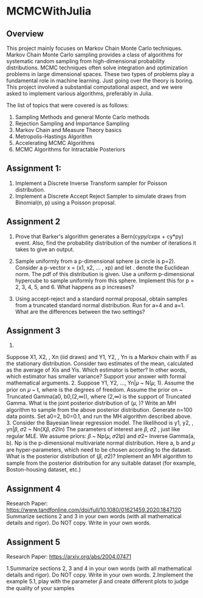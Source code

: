 # MCMCWithJulia

## Overview
This project mainly focuses on Markov Chain Monte Carlo techniques. Markov Chain Monte Carlo sampling provides a class of algorithms for systematic random sampling from high-dimensional probability distributions. MCMC techniques often solve integration and optimization problems in large dimensional spaces. These two types of problems play a fundamental role in machine learning. Just going over the theory is boring. This project involved a substantial computational aspect, and we were asked to implement various algorithms, preferably in Julia. 

The list of topics that were covered is as follows:
1. Sampling Methods and general Monte Carlo methods
2. Rejection Sampling and Importance Sampling
3. Markov Chain and Measure Theory basics
4. Metropolis-Hastings Algorithm
5. Accelerating MCMC Algorithms
6. MCMC Algorithms for Intractable Posteriors

## Assignment 1:
1. Implement a Discrete Inverse Transform sampler for Poisson distribution.
2. Implement a Discrete Accept Reject Sampler to simulate draws from Binomial(n, p) using a Poisson proposal.

## Assignment 2
1. Prove that Barker's algorithm generates a Bern(cy*py/cx*px + cy*py) event. 
Also, find the probability distribution of the number of iterations it takes to give an output.

2. Sample uniformly from a p-dimensional sphere (a circle is p=2). Consider a p-vector x = (x1, x2, ... , xp) and let  .  denote the Euclidean norm. The pdf of this distribution is given.
Use a uniform p-dimensional hypercube to sample uniformly from this sphere. Implement this for p = 2, 3, 4, 5, and 6. 
What happens as p increases?
3. Using accept-reject and a standard normal proposal, obtain samples from a truncated standard normal distribution. Run for a=4 and a=1. 
What are the differences between the two settings?

## Assignment 3

1. 
Suppose X1, X2, , Xn (iid draws) and Y1, Y2, , Yn is a Markov chain with F as the stationary distribution. Consider two estimates of the mean, calculated as the average of Xis and Yis.
Which estimator is better? In other words, which estimator has smaller variance? Support your answer with formal mathematical arguments.
2. Suppose Y1, Y2, ..., Yn|𝜇 ~ N(𝜇, 1). Assume the prior on 𝜇 ~ t, where  is the degrees of freedom. Assume the prior on  ~ Truncated Gamma(a0, b0,(2,∞)), where (2,∞) is the support of Truncated Gamma.
What is the joint posterior distribution of (𝜇, )?
Write an MH algorithm to sample from the above posterior distribution.
Generate n=100 data points. Set a0=2, b0=0.1, and run the MH algorithm described above. 
3. Consider the Bayesian linear regression model. The likelihood is 
y1, y2, , yn|𝛽, 𝜎2 ~ Nn(X𝛽, 𝜎2In)
The parameters of interest are 𝛽, 𝜎2 , just like regular MLE. We assume priors:
𝛽 ~ Np(𝜇, 𝜎2Ip)  and  𝜎2~ Inverse Gamma(a, b).
Np is the p-dimensional multivariate normal distribution.
Here a, b and 𝜇 are hyper-parameters, which need to be chosen according to the dataset.
What is the posterior distribution of  (𝛽, 𝜎2)?
Implement an MH algorithm to sample from the posterior distribution for any suitable dataset (for example, Boston-housing dataset, etc.)

## Assignment 4
Research Paper: https://www.tandfonline.com/doi/full/10.1080/01621459.2020.1847120 
Summarize sections 2 and 3 in your own words (with all mathematical details and rigor). Do NOT copy. Write in your own words.

## Assignment 5
Research Paper: https://arxiv.org/abs/2004.07471

1.Summarize sections 2, 3 and 4 in your own words (with all mathematical details and rigor). Do NOT copy. Write in your own words.
2.Implement the example 5.1, play with the parameter 𝛽 and create different plots to judge the quality of your samples








